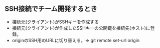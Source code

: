 ## SSH接続でチーム開発するとき
- 接続元(クライアント)がSSHキーを作成する
- 接続元(クライアント)が作成したSSHキーの公開鍵を接続先(ホスト)に登録。
- originのSSH用のURLに切り替える。=> git remote set-url origin <SSH-URL>

